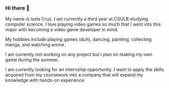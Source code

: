 ### Hi there 👋

My name is Isela Cruz. I am currently a third year at CSULB studying computer science. I love playing video games so much that I went into this major with becoming a video game developer in mind.

My hobbies include playing games (duh), dancing, painting, collecting manga, and watching anime.

I am currently not working on any project but I plan on making my own game during the summer.

I am currently looking for an internship opportunity. I want to apply the skills acquired from my coursework into a company that will expand my knowledge with hands-on experience.
